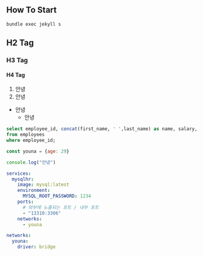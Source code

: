 ## How To Start

```console
bundle exec jekyll s
```

## H2 Tag

### H3 Tag

#### H4 Tag

1. 안녕
2. 안녕

- 안녕
    - 안녕

```sql
select employee_id, concat(first_name, ' ',last_name) as name, salary, hire_date, job_id, manager_id
from employees
where employee_id;
```

```js
const youna = {age: 29}
```

```ts
console.log("안녕")
```

```yaml
services:
  mysqlhr:
    image: mysql:latest
    environment:
      MYSQL_ROOT_PASSWORD: 1234
    ports:
      # 외부에 노출되는 포트 / 내부 포트
      - "13310:3306"
    networks:
      - youna

networks:
  youna:
    driver: bridge
```